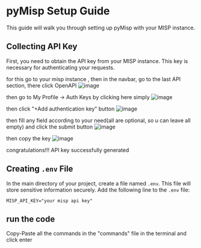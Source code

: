 # pyMisp Setup Guide

This guide will walk you through setting up pyMisp with your MISP instance.

## Collecting API Key

First, you need to obtain the API key from your MISP instance. This key is necessary for authenticating your requests.

for this
go to your misp instance , then in the navbar, go to the last API section, there click OpenAPI
![image](https://github.com/Nahin009/pyMisp/assets/110973431/b46d14a9-3270-41cd-8d3a-ece7aaee6343)

then go to My Profile -> Auth Keys  by clicking here simply
![image](https://github.com/Nahin009/pyMisp/assets/110973431/38e3c179-95b5-433b-91ac-683dc1cd93b9)

then click "+Add authentication key" button
![image](https://github.com/Nahin009/pyMisp/assets/110973431/aeb22410-e224-4ce3-87c3-d067283345b4)

then fill any field according to your need(all are optional, so u can leave all empty) and click the submit button
![image](https://github.com/Nahin009/pyMisp/assets/110973431/38f78572-0bec-4a44-8915-852daf47cdb8)

then copy the key
![image](https://github.com/Nahin009/pyMisp/assets/110973431/c3908376-9c76-419c-99e6-0ff57bb3207a)

congratulations!!! API key successfully generated

## Creating `.env` File

In the main directory of your project, create a file named `.env`. This file will store sensitive information securely. Add the following line to the `.env` file:

```plaintext
MISP_API_KEY="your misp api key"
```

## run the code

Copy-Paste all the commands in the "commands" file in the terminal and click enter 
